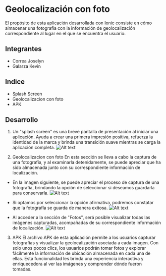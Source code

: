﻿
# Geolocalización con foto

El propósito de esta aplicación desarrollada con Ionic consiste en cómo almacenar una fotografía con la información de geolocalización correspondiente al lugar en el que se encuentra el usuario.

## Integrantes

- Correa Joselyn
- Galarza Kevin

## Indice

- Splash Screen
- Geolocalizacion con foto
- APK

## Desarrollo
1. Un "splash screen" es una breve pantalla de presentación al iniciar una aplicación. Ayuda a crear una primera impresión positiva, refuerza la identidad de la marca y brinda una transición suave mientras se carga la aplicación completa.
![Alt text](src/photos_readmi/Splash_Screen.jpeg)

2. Geolocalizacion con foto
En esta sección se lleva a cabo la captura de una fotografía, y al examinarla detenidamente, se puede apreciar que ha sido almacenada junto con su correspondiente información de localización.

- En la imagen siguiente, se puede apreciar el proceso de captura de una fotografía, brindando la opción de seleccionar si deseamos guardarla para conservarla.
![Alt text](src/photos_readmi/Toma_Foto.jpeg)

- Si optamos por seleccionar la opción afirmativa, podremos constatar que la fotografía se guarda de manera exitosa.
![Alt text](src/photos_readmi/Guardado_exitosamente.jpeg)

- Al acceder a la sección de "Fotos", será posible visualizar todas las imágenes capturadas, acompañadas de su correspondiente información de localización.
![Alt text](src/photos_readmi/Fotos_Localizacion.jpeg)

3. APK
El archivo APK de esta aplicación permite a los usuarios capturar fotografías y visualizar la geolocalización asociada a cada imagen. Con solo unos pocos clics, los usuarios podrán tomar fotos y explorar fácilmente la información de ubicación almacenada en cada una de ellas. Esta funcionalidad les brinda una experiencia interactiva y enriquecedora al ver las imágenes y comprender dónde fueron tomadas.




